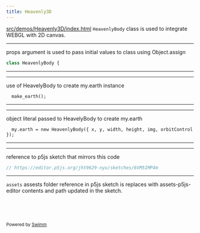 ```yaml
---
title: Heavenly3D
---
```


<SwmPath>[src/demos/Heavenly3D/index.html](/src/demos/Heavenly3D/index.html)</SwmPath> <SwmToken path="/src/demos/Heavenly3D/index.html" pos="11:7:7" line-data="    &lt;script src=&quot;HeavenlyBody.js?v=36&quot;&gt;&lt;/script&gt;">`HeavenlyBody`</SwmToken> class is used to integrate WEBGL with 2D canvas.&nbsp;&nbsp;

<SwmSnippet path="/src/demos/Heavenly3D/HeavenlyBody.js" line="4">

---

props argument is used to pass initial values to class using Object.assign

```javascript
class HeavenlyBody {
```

---

</SwmSnippet>

<SwmSnippet path="src/demos/Heavenly3D/a_sketch.js" line="35">

---

use of HeavelyBody to create my.earth instance

```
  make_earth();
```

---

</SwmSnippet>

<SwmSnippet path="src/demos/Heavenly3D/make.js" line="20">

---

object literal passed to HeavelyBody to create my.earth

```
  my.earth = new HeavenlyBody({ x, y, width, height, img, orbitControl });
```

---

</SwmSnippet>

<SwmSnippet path="/src/demos/Heavenly3D/a_sketch.js" line="1">

---

reference to p5js sketch that mirrors this code

```javascript
// https://editor.p5js.org/jht9629-nyu/sketches/6VM5IMP4m
```

---

</SwmSnippet>

<SwmToken path="/src/demos/Heavenly3D/a_sketch.js" pos="12:11:11" line-data="  my.earthImg = loadImage(&#39;../../assets/world-ultra.jpg&#39;);">`assets`</SwmToken> assests folder reference in p5js sketch is replaces with assets-p5js-editor contents and path updated in the sketch.

&nbsp;

&nbsp;

<SwmMeta version="3.0.0" repo-id="Z2l0aHViJTNBJTNBcDVtb0xpYnJhcnklM0ElM0Ftb2xhYi1pdHA=" repo-name="p5moLibrary"><sup>Powered by [Swimm](https://app.swimm.io/)</sup></SwmMeta>
